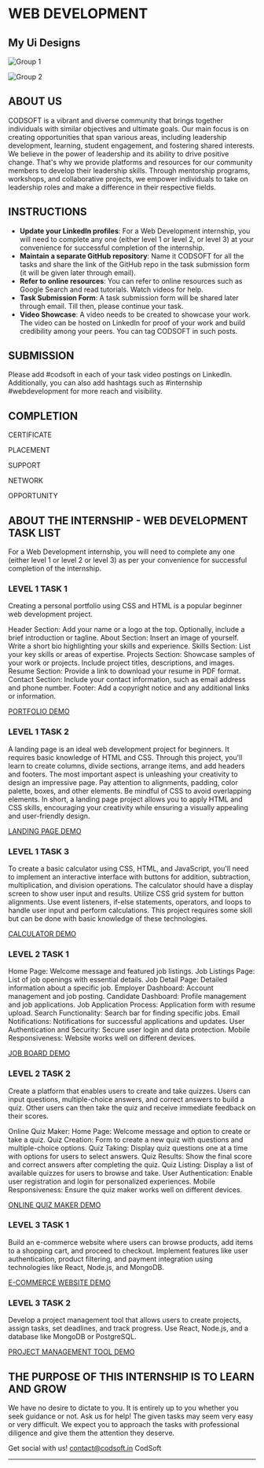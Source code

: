 # WEB DEVELOPMENT

## My Ui Designs
![Group 1](https://github.com/CHEGEBB/CODSOFT/assets/123733116/6ee42d59-5e25-4655-9719-897f5edee27c)

![Group 2](https://github.com/CHEGEBB/CODSOFT/assets/123733116/de5492af-6e74-4bdc-be69-502631d7f5d7)




## ABOUT US

CODSOFT is a vibrant and diverse community that brings together individuals with similar objectives and ultimate goals. Our main focus is on creating opportunities that span various areas, including leadership development, learning, student engagement, and fostering shared interests. We believe in the power of leadership and its ability to drive positive change. That's why we provide platforms and resources for our community members to develop their leadership skills. Through mentorship programs, workshops, and collaborative projects, we empower individuals to take on leadership roles and make a difference in their respective fields.

## INSTRUCTIONS

- **Update your LinkedIn profiles**: For a Web Development internship, you will need to complete any one (either level 1 or level 2, or level 3) at your convenience for successful completion of the internship.
- **Maintain a separate GitHub repository**: Name it CODSOFT for all the tasks and share the link of the GitHub repo in the task submission form (it will be given later through email).
- **Refer to online resources**: You can refer to online resources such as Google Search and read tutorials. Watch videos for help.
- **Task Submission Form**: A task submission form will be shared later through email. Till then, please continue your task.
- **Video Showcase**: A video needs to be created to showcase your work. The video can be hosted on LinkedIn for proof of your work and build credibility among your peers. You can tag CODSOFT in such posts.

## SUBMISSION

Please add #codsoft in each of your task video postings on LinkedIn. Additionally, you can also add hashtags such as #internship #webdevelopment for more reach and visibility.

## COMPLETION

CERTIFICATE

PLACEMENT

SUPPORT

NETWORK

OPPORTUNITY

## ABOUT THE INTERNSHIP - WEB DEVELOPMENT TASK LIST

For a Web Development internship, you will need to complete any one (either level 1 or level 2 or level 3) as per your convenience for successful completion of the internship.

### LEVEL 1 TASK 1
Creating a personal portfolio using CSS and HTML is a popular beginner web development project.

Header Section: Add your name or a logo at the top. Optionally, include a brief introduction or tagline. About Section: Insert an image of yourself. Write a short bio highlighting your skills and experience. Skills Section: List your key skills or areas of expertise. Projects Section: Showcase samples of your work or projects. Include project titles, descriptions, and images. Resume Section: Provide a link to download your resume in PDF format. Contact Section: Include your contact information, such as email address and phone number. Footer: Add a copyright notice and any additional links or information.

[PORTFOLIO DEMO](#)

### LEVEL 1 TASK 2
A landing page is an ideal web development project for beginners. It requires basic knowledge of HTML and CSS. Through this project, you'll learn to create columns, divide sections, arrange items, and add headers and footers. The most important aspect is unleashing your creativity to design an impressive page. Pay attention to alignments, padding, color palette, boxes, and other elements. Be mindful of CSS to avoid overlapping elements. In short, a landing page project allows you to apply HTML and CSS skills, encouraging your creativity while ensuring a visually appealing and user-friendly design.

[LANDING PAGE DEMO](#)

### LEVEL 1 TASK 3
To create a basic calculator using CSS, HTML, and JavaScript, you'll need to implement an interactive interface with buttons for addition, subtraction, multiplication, and division operations. The calculator should have a display screen to show user input and results. Utilize CSS grid system for button alignments. Use event listeners, if-else statements, operators, and loops to handle user input and perform calculations. This project requires some skill but can be done with basic knowledge of these technologies.

[CALCULATOR DEMO](#)

### LEVEL 2 TASK 1
Home Page: Welcome message and featured job listings. Job Listings Page: List of job openings with essential details. Job Detail Page: Detailed information about a specific job. Employer Dashboard: Account management and job posting. Candidate Dashboard: Profile management and job applications. Job Application Process: Application form with resume upload. Search Functionality: Search bar for finding specific jobs. Email Notifications: Notifications for successful applications and updates. User Authentication and Security: Secure user login and data protection. Mobile Responsiveness: Website works well on different devices.

[JOB BOARD DEMO](#)

### LEVEL 2 TASK 2
Create a platform that enables users to create and take quizzes. Users can input questions, multiple-choice answers, and correct answers to build a quiz. Other users can then take the quiz and receive immediate feedback on their scores.

Online Quiz Maker: Home Page: Welcome message and option to create or take a quiz. Quiz Creation: Form to create a new quiz with questions and multiple-choice options. Quiz Taking: Display quiz questions one at a time with options for users to select answers. Quiz Results: Show the final score and correct answers after completing the quiz. Quiz Listing: Display a list of available quizzes for users to browse and take. User Authentication: Enable user registration and login for personalized experiences. Mobile Responsiveness: Ensure the quiz maker works well on different devices.

[ONLINE QUIZ MAKER DEMO](#)

### LEVEL 3 TASK 1
Build an e-commerce website where users can browse products, add items to a shopping cart, and proceed to checkout. Implement features like user authentication, product filtering, and payment integration using technologies like React, Node.js, and MongoDB.

[E-COMMERCE WEBSITE DEMO](#)

### LEVEL 3 TASK 2
Develop a project management tool that allows users to create projects, assign tasks, set deadlines, and track progress. Use React, Node.js, and a database like MongoDB or PostgreSQL.

[PROJECT MANAGEMENT TOOL DEMO](#)

## THE PURPOSE OF THIS INTERNSHIP IS TO LEARN AND GROW

We have no desire to dictate to you. It is entirely up to you whether you seek guidance or not. Ask us for help! The given tasks may seem very easy or very difficult. We expect you to approach the tasks with professional diligence and give them the attention they deserve.

Get social with us! [contact@codsoft.in](mailto:contact@codsoft.in) CodSoft

---
